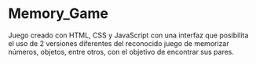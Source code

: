 # Memory_Game
Juego creado con HTML, CSS y JavaScript con una interfaz que posibilita el uso de 2 versiones diferentes del reconocido juego de memorizar números, objetos, entre otros, con el objetivo de encontrar sus pares.
